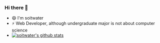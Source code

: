 ### Hi there 👋
- 😄 I'm soitwater
- ⚡ Web Developer, although undergraduate major is not about computer science
- [![soitwater's github stats](https://github-readme-stats.vercel.app/api?username=soitwater)](https://github.com/soitwater/github-readme-stats)